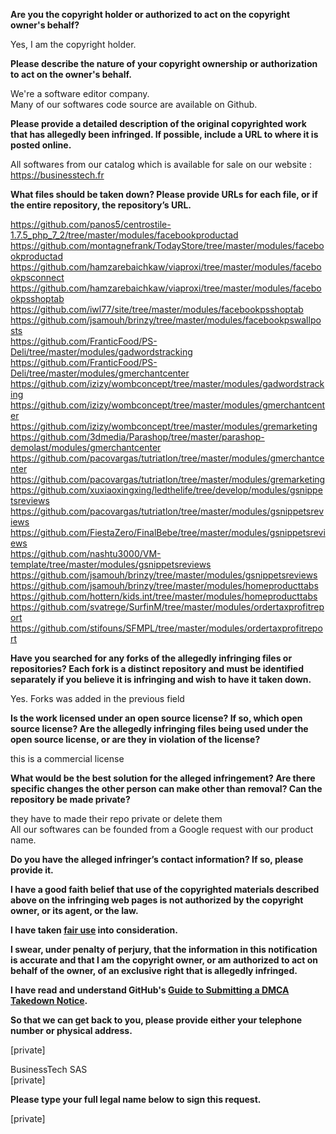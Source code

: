 **Are you the copyright holder or authorized to act on the copyright owner's behalf?**

Yes, I am the copyright holder.

**Please describe the nature of your copyright ownership or authorization to act on the owner's behalf.**

We're a software editor company.  
Many of our softwares code source are available on Github.

**Please provide a detailed description of the original copyrighted work that has allegedly been infringed. If possible, include a URL to where it is posted online.**

All softwares from our catalog which is available for sale on our website :  
https://businesstech.fr

**What files should be taken down? Please provide URLs for each file, or if the entire repository, the repository’s URL.**

https://github.com/panos5/centrostile-1.7.5_php_7_2/tree/master/modules/facebookproductad  
https://github.com/montagnefrank/TodayStore/tree/master/modules/facebookproductad  
https://github.com/hamzarebaichkaw/viaproxi/tree/master/modules/facebookpsconnect  
https://github.com/hamzarebaichkaw/viaproxi/tree/master/modules/facebookpsshoptab  
https://github.com/iwl77/site/tree/master/modules/facebookpsshoptab  
https://github.com/jsamouh/brinzy/tree/master/modules/facebookpswallposts  
https://github.com/FranticFood/PS-Deli/tree/master/modules/gadwordstracking  
https://github.com/FranticFood/PS-Deli/tree/master/modules/gmerchantcenter  
https://github.com/izizy/wombconcept/tree/master/modules/gadwordstracking  
https://github.com/izizy/wombconcept/tree/master/modules/gmerchantcenter  
https://github.com/izizy/wombconcept/tree/master/modules/gremarketing  
https://github.com/3dmedia/Parashop/tree/master/parashop-demolast/modules/gmerchantcenter  
https://github.com/pacovargas/tutriatlon/tree/master/modules/gmerchantcenter  
https://github.com/pacovargas/tutriatlon/tree/master/modules/gremarketing  
https://github.com/xuxiaoxingxing/ledthelife/tree/develop/modules/gsnippetsreviews  
https://github.com/pacovargas/tutriatlon/tree/master/modules/gsnippetsreviews  
https://github.com/FiestaZero/FinalBebe/tree/master/modules/gsnippetsreviews  
https://github.com/nashtu3000/VM-template/tree/master/modules/gsnippetsreviews  
https://github.com/jsamouh/brinzy/tree/master/modules/gsnippetsreviews  
https://github.com/jsamouh/brinzy/tree/master/modules/homeproducttabs  
https://github.com/hottern/kids.int/tree/master/modules/homeproducttabs  
https://github.com/svatrege/SurfinM/tree/master/modules/ordertaxprofitreport  
https://github.com/stifouns/SFMPL/tree/master/modules/ordertaxprofitreport  

**Have you searched for any forks of the allegedly infringing files or repositories? Each fork is a distinct repository and must be identified separately if you believe it is infringing and wish to have it taken down.**

Yes. Forks was added in the previous field

**Is the work licensed under an open source license? If so, which open source license? Are the allegedly infringing files being used under the open source license, or are they in violation of the license?**

this is a commercial license

**What would be the best solution for the alleged infringement? Are there specific changes the other person can make other than removal? Can the repository be made private?**

they have to made their repo private or delete them  
All our softwares can be founded from a Google request with our product name.

**Do you have the alleged infringer’s contact information? If so, please provide it.**

**I have a good faith belief that use of the copyrighted materials described above on the infringing web pages is not authorized by the copyright owner, or its agent, or the law.**

**I have taken <a href="https://www.lumendatabase.org/topics/22">fair use</a> into consideration.**

**I swear, under penalty of perjury, that the information in this notification is accurate and that I am the copyright owner, or am authorized to act on behalf of the owner, of an exclusive right that is allegedly infringed.**

**I have read and understand GitHub's <a href="https://help.github.com/articles/guide-to-submitting-a-dmca-takedown-notice/">Guide to Submitting a DMCA Takedown Notice</a>.**

**So that we can get back to you, please provide either your telephone number or physical address.**

[private]

BusinessTech SAS  
[private]

**Please type your full legal name below to sign this request.**

[private]
